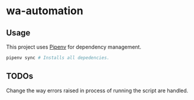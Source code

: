 # wa-automation

## Usage

This project uses [Pipenv](https://pipenv.kennethreitz.org/en/latest/) for
dependency management.

```sh
pipenv sync # Installs all depedencies.
```

## TODOs
Change the way errors raised in process of running the script are handled. 
